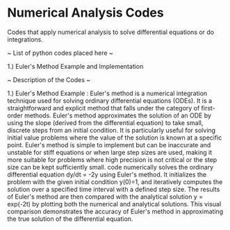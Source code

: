 # Numerical Analysis Codes
 Codes that apply numerical analysis to solve differential equations or do integrations.

 ~ List of python codes placed here ~

 1.) Euler's Method Example and Implementation









 ~ Description of the Codes ~

 1.) Euler's Method Example : Euler's method is a numerical integration technique used for solving ordinary differential equations (ODEs). It is a straightforward and explicit method that falls under the category of first-order methods. Euler's method approximates the solution of an ODE by using the slope (derived from the differential equation) to take small, discrete steps from an initial condition. It is particularly useful for solving initial value problems where the value of the solution is known at a specific point. Euler's method is simple to implement but can be inaccurate and unstable for stiff equations or when large step sizes are used, making it more suitable for problems where high precision is not critical or the step size can be kept sufficiently small. code numerically solves the ordinary differential equation dy/dt = -2y using Euler's method. It initializes the problem with the given initial condition y(0)=1, and iteratively computes the solution over a specified time interval with a defined step size. The results of Euler's method are then compared with the analytical solution y = exp(-2t) by plotting both the numerical and analytical solutions. This visual comparison demonstrates the accuracy of Euler's method in approximating the true solution of the differential equation.
